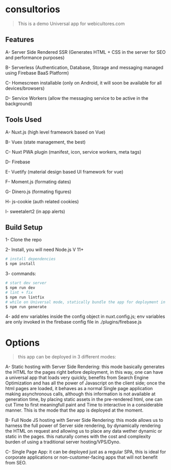 # consultorios

> This is a demo Universal app for webicultores.com

## Features

A- Server Side Rendered SSR (Generates HTML + CSS in the server for SEO and performance purposes)

B- Serverless (Authentication, Database, Storage and messaging managed using Firebase BaaS Platform)

C- Homescreen installable (only on Android, it will soon be available for all devices/browsers)

D- Service Workers (allow the messaging service to be active in the background)

## Tools Used

A- Nuxt.js (high level framework based on Vue)

B- Vuex (state management, the best)

C- Nuxt PWA plugin (manifest, icon, service workers, meta tags)

D- Firebase 

E- Vuetify (material design based UI framework for vue)

F- Moment.js (formating dates)

G- Dinero.js (formating figures)

H- js-cookie (auth related cookies)

I- sweetalert2 (in app alerts)


## Build Setup

1- Clone the repo

2- Install, you will need Node.js V 11+
``` bash
# install dependencies
$ npm install
```

3- commands:
``` bash
# start dev server
$ npm run dev
# lint + fix
$ npm run lintfix
# while on Universal mode, statically bundle the app for deployment in static hosting like amazon s3 bucket or whatever you prefer. 
$ npm run generate
```
4- add env variables inside the config object in nuxt.config.js; env variables are only invoked in the firebase config file in ./plugins/firebase.js

# Options

> this app can be deployed in 3 different modes:

A- Static hosting with Server Side Rendering: this mode basically generates the HTML for the pages right before deployment, in this way, one can have a universal app that loads very quickly, benefits from Search Engine Optimization and has all the power of Javascript on the client side; once the html pages are loaded, it behaves as a normal Single page application making asynchronous calls, although this information is not available at generation time, by placing static assets in the pre-rendered html, one can cut Time to first meaningfull paint and Time to interactive in a considerable manner. This is the mode that the app is deployed at the moment.

B- Full Node JS hosting with Server Side Rendering: this mode allows us to harness the full power of Server side rendering, by dynamically rendering the HTML on request and allowing us to place any data wether dynamic or static in the pages. this naturally comes with the cost and complexity burden of using a traditional server hosting/VPS/Dyno. 

C- Single Page App: it can be deployed just as a regular SPA, this is ideal for corporate applications or non-customer-facing apps that will not benefit from SEO.
